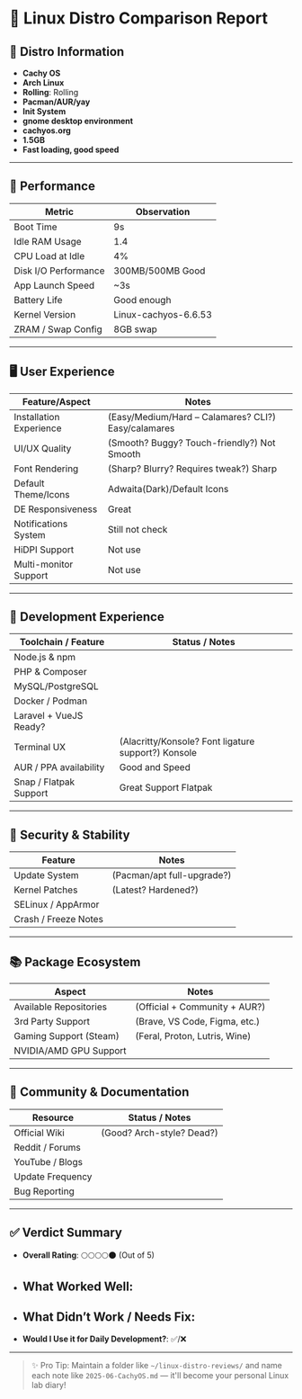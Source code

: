# 🐧 Linux Distro Comparison Report

## 🧾 Distro Information

- **Cachy OS** 
- **Arch Linux**
- **Rolling**: Rolling
- **Pacman/AUR/yay**
- **Init System**
- **gnome desktop environment**
- **cachyos.org**
- **1.5GB**
- **Fast loading, good speed**

---

## 🚀 Performance

| Metric               | Observation                   |
|----------------------|-------------------------------|
| Boot Time            | 9s                            |
| Idle RAM Usage       | 1.4                           |
| CPU Load at Idle     | 4%                            |
| Disk I/O Performance | 300MB/500MB Good              |
| App Launch Speed     | ~3s                           |
| Battery Life         | Good enough                   |
| Kernel Version       | Linux-cachyos-6.6.53          |
| ZRAM / Swap Config   | 8GB swap                      |

---

## 🖥️ User Experience

| Feature/Aspect            | Notes                                            |
|---------------------------|--------------------------------------------------|
| Installation Experience   | (Easy/Medium/Hard – Calamares? CLI?) Easy/calamares |
| UI/UX Quality             | (Smooth? Buggy? Touch-friendly?)     Not Smooth  |
| Font Rendering            | (Sharp? Blurry? Requires tweak?)     Sharp       |
| Default Theme/Icons       | Adwaita(Dark)/Default Icons                      |
| DE Responsiveness         | Great                                            |
| Notifications System      | Still not check                                  |
| HiDPI Support             | Not use                                          |
| Multi-monitor Support     | Not use                                          |

---

## 🧰 Development Experience

| Toolchain / Feature      | Status / Notes                                   |
|--------------------------|--------------------------------------------------|
| Node.js & npm            |                                                  |
| PHP & Composer           |                                                  |
| MySQL/PostgreSQL         |                                                  |
| Docker / Podman          |                                                  |
| Laravel + VueJS Ready?   |                                                  |
| Terminal UX              | (Alacritty/Konsole? Font ligature support?) Konsole     |
| AUR / PPA availability   | Good and Speed                                   |
| Snap / Flatpak Support   | Great Support Flatpak                            |

---

## 🔐 Security & Stability

| Feature                | Notes                     |
|------------------------|---------------------------|
| Update System          | (Pacman/apt full-upgrade?)|
| Kernel Patches         | (Latest? Hardened?)       |
| SELinux / AppArmor     |                           |
| Crash / Freeze Notes   |                           |

---

## 📚 Package Ecosystem

| Aspect                    | Notes                               |
|---------------------------|-------------------------------------|
| Available Repositories    | (Official + Community + AUR?)       |
| 3rd Party Support         | (Brave, VS Code, Figma, etc.)       |
| Gaming Support (Steam)    | (Feral, Proton, Lutris, Wine)       |
| NVIDIA/AMD GPU Support    |                                     |

---

## 💬 Community & Documentation

| Resource           | Status / Notes                         |
|--------------------|----------------------------------------|
| Official Wiki      | (Good? Arch-style? Dead?)              |
| Reddit / Forums    |                                        |
| YouTube / Blogs    |                                        |
| Update Frequency   |                                        |
| Bug Reporting      |                                        |

---

## ✅ Verdict Summary

- **Overall Rating**: 🌕🌕🌕🌕🌑 (Out of 5)
- **What Worked Well**:
  - 
- **What Didn’t Work / Needs Fix**:
  - 
- **Would I Use it for Daily Development?**: ✅/❌

---

> ✨ Pro Tip: Maintain a folder like `~/linux-distro-reviews/` and name each note like `2025-06-CachyOS.md` — it'll become your personal Linux lab diary!

